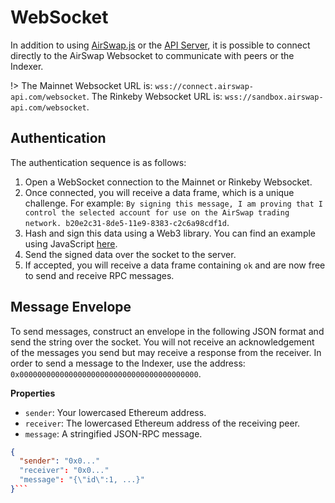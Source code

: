 # WebSocket

In addition to using [AirSwap.js](./api/airswap.js) or the [API Server](api-server.md), it is possible to connect directly to the AirSwap Websocket to communicate with peers or the Indexer. 

!> The Mainnet Websocket URL is: `wss://connect.airswap-api.com/websocket`. The Rinkeby Websocket URL is: `wss://sandbox.airswap-api.com/websocket`.

## Authentication

The authentication sequence is as follows:

1. Open a WebSocket connection to the Mainnet or Rinkeby Websocket.
2. Once connected, you will receive a data frame, which is a unique challenge. For example: `By signing this message, I am proving that I control the selected account for use on the AirSwap trading network. b20e2c31-8de5-11e9-8383-c2c6a98cdf1d`.
3. Hash and sign this data using a Web3 library. You can find an example using JavaScript [here](https://github.com/ethereum/wiki/wiki/JavaScript-API#web3ethsign).
4. Send the signed data over the socket to the server.
5. If accepted, you will receive a data frame containing `ok` and are now free to send and receive RPC messages.

## Message Envelope

To send messages, construct an envelope in the following JSON format and send the string over the socket. You will not receive an acknowledgement of the messages you send but may receive a response from the receiver. In order to send a message to the Indexer, use the address: `0x0000000000000000000000000000000000000000`.

**Properties**

- `sender`: Your lowercased Ethereum address.
- `receiver`: The lowercased Ethereum address of the receiving peer.
- `message`: A stringified JSON-RPC message.

```json
{
  "sender": "0x0..."
  "receiver": "0x0..."
  "message": "{\"id\":1, ...}"
}```